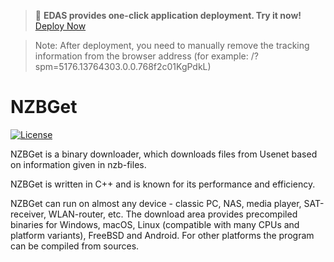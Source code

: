 > 🚀 **EDAS provides one-click application deployment. Try it now!** [Deploy Now](https://edasnext.console.aliyun.com/#/home?tab=marketplace&marketDetail=8ee67da0-02a5-47ad-93c5-ecfda425cfa6)

> Note: After deployment, you need to manually remove the tracking information from the browser address (for example: /?spm=5176.13764303.0.0.768f2c01KgPdkL)
# NZBGet #
[![License](https://edas-hz.oss-cn-hangzhou.aliyuncs.com/edas-apps/charts-store/nzbget/image/license-GPL-blue.svg)](http://www.gnu.org/licenses/)

NZBGet is a binary downloader, which downloads files from Usenet
based on information given in nzb-files. 

NZBGet is written in C++ and is known for its performance and efficiency.

NZBGet can run on almost any device - classic PC, NAS, media player, SAT-receiver, WLAN-router, etc.
The download area provides precompiled binaries for Windows, macOS, Linux (compatible with
many CPUs and platform variants), FreeBSD and Android. For other platforms
the program can be compiled from sources.